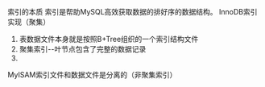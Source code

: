索引的本质
索引是帮助MySQL高效获取数据的排好序的数据结构。
InnoDB索引实现（聚集）
1. 表数据文件本身就是按照B+Tree组织的一个索引结构文件
2. 聚集索引--叶节点包含了完整的数据记录
3. 


MyISAM索引文件和数据文件是分离的（非聚集索引）
